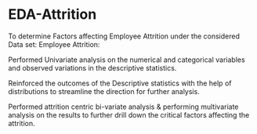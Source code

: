 # EDA-Attrition
To determine Factors affecting Employee Attrition under the considered Data set: Employee Attrition:
  
  Performed Univariate analysis on the numerical and categorical variables and observed variations in the descriptive statistics.
  
  Reinforced the outcomes of the Descriptive statistics with the help of distributions to streamline the direction for further analysis.  
  
  Performed attrition centric bi-variate analysis & performing multivariate analysis on the results to further drill down the critical factors affecting the attrition.
